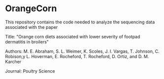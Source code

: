 # OrangeCorn

This repository contains the code needed to analyze the sequencing data associated with the paper 

Title: "Orange corn diets associated with lower severity of footpad dermatitis in broilers"

Authors: M. E. Abraham, S. L. Weimer, K. Scoles, J. I. Vargas, T. Johnson, C. Robison,y L. Hoverman, E. Rocheford, T. Rocheford, D. Ortiz, and D. M. Karcher

Journal: Poultry Science
